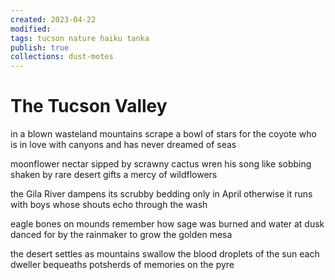 ```yaml
---
created: 2023-04-22
modified:
tags: tucson nature haiku tanka
publish: true
collections: dust-motes
---
```


# The Tucson Valley

in a blown wasteland
mountains scrape a bowl of stars
for the coyote
who is in love with canyons
and has never dreamed of seas

moonflower nectar
sipped by scrawny cactus wren
his song like sobbing
shaken by rare desert gifts
a mercy of wildflowers

the Gila River
dampens its scrubby bedding
only in April
otherwise it runs with boys
whose shouts echo through the wash

eagle bones on mounds
remember how sage was burned
and water at dusk
danced for by the rainmaker
to grow the golden mesa

the desert settles
as mountains swallow the blood
droplets of the sun
each dweller bequeaths potsherds
of memories on the pyre
